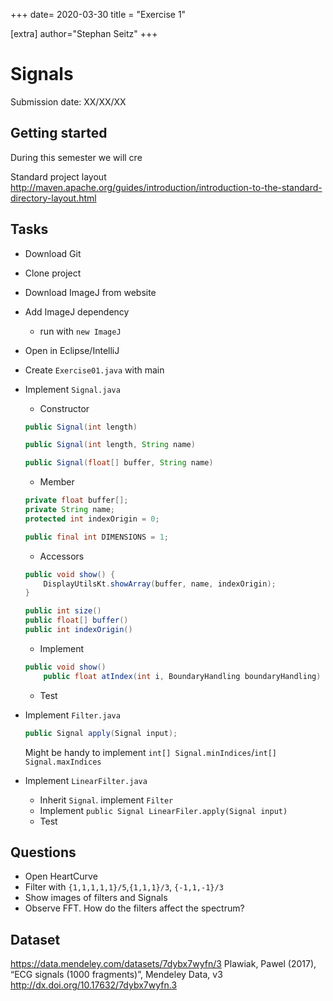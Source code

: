 +++
date= 2020-03-30
title = "Exercise 1"

[extra]
author="Stephan Seitz"
+++

# Signals

Submission date: XX/XX/XX

## Getting started

During this semester we will cre

Standard project layout
http://maven.apache.org/guides/introduction/introduction-to-the-standard-directory-layout.html
## Tasks

 - Download Git
 - Clone project
 - Download ImageJ from website
 - Add ImageJ dependency
    - run with `new ImageJ`
 - Open in Eclipse/IntelliJ
 - Create `Exercise01.java` with main
 - Implement `Signal.java`
    - Constructor
    ```java
	public Signal(int length) 

	public Signal(int length, String name)

	public Signal(float[] buffer, String name) 
    ```
    - Member

    ```java
	private float buffer[];
	private String name;
	protected int indexOrigin = 0;

	public final int DIMENSIONS = 1;
    ```

    - Accessors

	```java
	public void show() {
		DisplayUtilsKt.showArray(buffer, name, indexOrigin);
	}

	public int size() 
	public float[] buffer() 
	public int indexOrigin()
	```


    - Implement
	```java
	public void show()
	    public float atIndex(int i, BoundaryHandling boundaryHandling)
	```
    
    - Test

 - Implement `Filter.java`
     ```java
	public Signal apply(Signal input);
     ```

     Might be handy to implement `int[] Signal.minIndices`/`int[] Signal.maxIndices`

 - Implement `LinearFilter.java`
    - Inherit `Signal`. implement `Filter`
    - Implement `public Signal LinearFiler.apply(Signal input)`
    - Test

## Questions

- Open HeartCurve
- Filter with `{1,1,1,1,1}/5`,`{1,1,1}/3`, `{-1,1,-1}/3`
- Show images of filters and Signals
- Observe FFT. How do the filters affect the spectrum?

## Dataset

 https://data.mendeley.com/datasets/7dybx7wyfn/3
 Plawiak, Pawel (2017), “ECG signals (1000 fragments)”, Mendeley Data, v3 http://dx.doi.org/10.17632/7dybx7wyfn.3 
